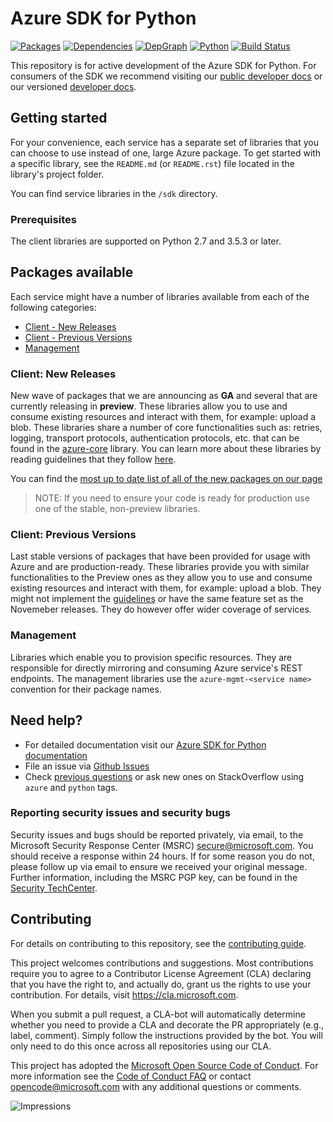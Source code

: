 # Azure SDK for Python

[![Packages](https://img.shields.io/badge/packages-latest-blue.svg)](https://azure.github.io/azure-sdk/releases/latest/python.html) [![Dependencies](https://img.shields.io/badge/dependency-report-blue.svg)](https://azuresdkartifacts.blob.core.windows.net/azure-sdk-for-python/dependencies/dependencies.html) [![DepGraph](https://img.shields.io/badge/dependency-graph-blue.svg)](https://azuresdkartifacts.blob.core.windows.net/azure-sdk-for-python/dependencies/InterdependencyGraph.html) [![Python](https://img.shields.io/pypi/pyversions/azure-core.svg?maxAge=2592000)](https://pypi.python.org/pypi/azure/) [![Build Status](https://dev.azure.com/azure-sdk/public/_apis/build/status/python/python%20-%20core%20-%20ci?branchName=master)](https://dev.azure.com/azure-sdk/public/_build/latest?definitionId=458&branchName=master)

This repository is for active development of the Azure SDK for Python. For consumers of the SDK we recommend visiting our [public developer docs](https://docs.microsoft.com/en-us/python/azure/) or our versioned [developer docs](https://azure.github.io/azure-sdk-for-python).

## Getting started

For your convenience, each service has a separate set of libraries that you can choose to use instead of one, large Azure package. To get started with a specific library, see the `README.md` (or `README.rst`) file located in the library's project folder.

You can find service libraries in the `/sdk` directory.

### Prerequisites

The client libraries are supported on Python 2.7 and 3.5.3 or later.

## Packages available

Each service might have a number of libraries available from each of the following categories:
* [Client - New Releases](#Client-New-Releases)
* [Client - Previous Versions](#Client-Previous-Versions)
* [Management](#Management)

### Client: New Releases

New wave of packages that we are announcing as **GA** and several that are currently releasing in **preview**. These libraries allow you to use and consume existing resources and interact with them, for example: upload a blob. These libraries share a number of core functionalities such as: retries, logging, transport protocols, authentication protocols, etc. that can be found in the [azure-core](./sdk/core/azure-core) library. You can learn more about these libraries by reading guidelines that they follow [here](https://azure.github.io/azure-sdk/python_introduction.html).

You can find the [most up to date list of all of the new packages on our page](https://azure.github.io/azure-sdk/releases/latest/index.html#python-packages)

> NOTE: If you need to ensure your code is ready for production use one of the stable, non-preview libraries.

### Client: Previous Versions

Last stable versions of packages that have been provided for usage with Azure and are production-ready. These libraries provide you with similar functionalities to the Preview ones as they allow you to use and consume existing resources and interact with them, for example: upload a blob. They might not implement the [guidelines](https://azure.github.io/azure-sdk/python_introduction.html) or have the same feature set as the Novemeber releases. They do however offer wider coverage of services.

### Management

Libraries which enable you to provision specific resources. They are responsible for directly mirroring and consuming Azure service's REST endpoints. The management libraries use the `azure-mgmt-<service name>` convention for their package names.

## Need help?

* For detailed documentation visit our [Azure SDK for Python documentation](https://aka.ms/python-docs)
* File an issue via [Github Issues](../../issues)
* Check [previous questions](https://stackoverflow.com/questions/tagged/azure+python) or ask new ones on StackOverflow using `azure` and `python` tags.

### Reporting security issues and security bugs

Security issues and bugs should be reported privately, via email, to the Microsoft Security Response Center (MSRC) <secure@microsoft.com>. You should receive a response within 24 hours. If for some reason you do not, please follow up via email to ensure we received your original message. Further information, including the MSRC PGP key, can be found in the [Security TechCenter](https://www.microsoft.com/msrc/faqs-report-an-issue).

## Contributing

For details on contributing to this repository, see the [contributing guide](CONTRIBUTING.md).

This project welcomes contributions and suggestions. Most contributions require you to agree to a Contributor License Agreement (CLA) declaring that you have the right to, and actually do, grant us the rights to use your contribution. For details, visit
https://cla.microsoft.com.

When you submit a pull request, a CLA-bot will automatically determine whether you need to provide a CLA and decorate the PR appropriately (e.g., label, comment). Simply follow the instructions provided by the bot. You will only need to do this once across all repositories using our CLA.

This project has adopted the [Microsoft Open Source Code of Conduct](https://opensource.microsoft.com/codeofconduct/).
For more information see the [Code of Conduct FAQ](https://opensource.microsoft.com/codeofconduct/faq/)
or contact [opencode@microsoft.com](mailto:opencode@microsoft.com) with any additional questions or comments.

![Impressions](https://azure-sdk-impressions.azurewebsites.net/api/impressions/azure-sdk-for-python%2FREADME.png)

